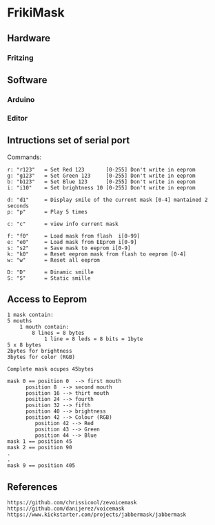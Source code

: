 # FrikiMask

## Hardware

### Fritzing

## Software

### Arduino

### Editor

## Intructions set of serial port
Commands:

	r: "r123"   = Set Red 123       [0-255] Don't write in eeprom
	g: "g123"   = Set Green 123     [0-255] Don't write in eeprom
	b: "b123"   = Set Blue 123      [0-255] Don't write in eeprom
	i: "i10"    = Set brightness 10 [0-255] Don't write in eeprom

	d: "d1"     = Display smile of the current mask [0-4] mantained 2 seconds
	p: "p"      = Play 5 times

	c: "c"      = view info current mask

	f: "f0"		= Load mask from flash  i[0-99]
	e: "e0"		= Load mask from EEprom i[0-9]
	s: "s2"		= Save mask to eeprom i[0-9]
	k: "k0" 	= Reset eeprom mask from flash to eeprom [0-4]
	w: "w"		= Reset all eeprom

	D: "D"		= Dinamic smille
	S: "S"		= Static smille


## Access to Eeprom

	1 mask contain:
	5 mouths
		1 mouth contain:
			8 lines = 8 bytes
				1 line = 8 leds = 8 bits = 1byte
	5 x 8 bytes
	2bytes for brightness
	3bytes for color (RGB)

	Complete mask ocupes 45bytes

	mask 0 == position 0  --> first mouth
		  position 8  --> second mouth
		  position 16 --> thirt mouth
		  position 24 --> fourth
		  position 32 --> fifth
		  position 40 --> brightness
		  position 42 --> Colour (RGB)
		     position 42 --> Red
		     position 43 --> Green
		     position 44 --> Blue
	mask 1 == position 45
	mask 2 == position 90
	.
	.
	mask 9 == position 405

## References

	https://github.com/chrissicool/zevoicemask
	https://github.com/danijerez/voicemask
	https://www.kickstarter.com/projects/jabbermask/jabbermask
